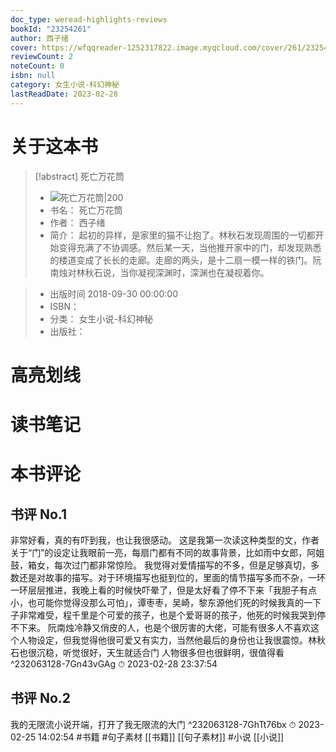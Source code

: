```yaml
---
doc_type: weread-highlights-reviews
bookId: "23254261"
author: 西子绪
cover: https://wfqqreader-1252317822.image.myqcloud.com/cover/261/23254261/t7_23254261.jpg
reviewCount: 2
noteCount: 0
isbn: null
category: 女生小说-科幻神秘
lastReadDate: 2023-02-28
---
```

# 关于这本书
> [!abstract] 死亡万花筒
> - ![ 死亡万花筒|200](https://wfqqreader-1252317822.image.myqcloud.com/cover/261/23254261/t7_23254261.jpg)
> - 书名： 死亡万花筒
> - 作者： 西子绪
> - 简介：     起初的异样，是家里的猫不让抱了。林秋石发现周围的一切都开始变得充满了不协调感。然后某一天，当他推开家中的门，却发现熟悉的楼道变成了长长的走廊。走廊的两头，是十二扇一模一样的铁门。阮南烛对林秋石说，当你凝视深渊时，深渊也在凝视着你。

> - 出版时间 2018-09-30 00:00:00
> - ISBN： 
> - 分类： 女生小说-科幻神秘
> - 出版社： 

# 高亮划线

# 读书笔记

# 本书评论

## 书评 No.1 
非常好看，真的有吓到我，也让我很感动。 这是我第一次读这种类型的文，作者关于“门”的设定让我眼前一亮，每扇门都有不同的故事背景，比如雨中女郎，阿姐鼓，箱女，每次过门都非常惊险。 我觉得对爱情描写的不多，但是足够真切，多数还是对故事的描写。对于环境描写也挺到位的，里面的情节描写多而不杂，一环一环层层推进，我晚上看的时候快吓晕了，但是太好看了停不下来「我胆子有点小，也可能你觉得没那么可怕」，谭枣枣，吴崎，黎东源他们死的时候我真的一下子非常难受，程千里是个可爱的孩子，也是个爱哥哥的孩子，他死的时候我哭到停不下来。 阮南烛冷静又俏皮的人，也是个很厉害的大佬，可能有很多人不喜欢这个人物设定，但我觉得他很可爱又有实力，当然他最后的身份也让我很震惊。林秋石也很沉稳，听觉很好，天生就适合门 人物很多但也很鲜明，很值得看 ^232063128-7Gn43vGAg
⏱ 2023-02-28 23:37:54

## 书评 No.2 
我的无限流小说开端，打开了我无限流的大门 ^232063128-7GhTt76bx
⏱ 2023-02-25 14:02:54
#书籍 #句子素材  [[书籍]] [[句子素材]] #小说 [[小说]]
